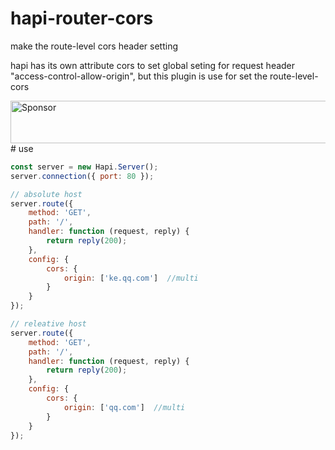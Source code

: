 # hapi-router-cors
make the route-level cors header setting


hapi has its own attribute  cors to set global seting for request header "access-control-allow-origin",
but this plugin is use for set the route-level-cors 

<a target='_blank' rel='nofollow' href='https://app.codesponsor.io/link/Z19BUn1GbyPQSiyrZ26iCHMC/Guocover/hapi-router-cors'>
  <img alt='Sponsor' width='888' height='68' src='https://app.codesponsor.io/embed/Z19BUn1GbyPQSiyrZ26iCHMC/Guocover/hapi-router-cors.svg' />
</a>
# use

```javascript
const server = new Hapi.Server();
server.connection({ port: 80 });

// absolute host
server.route({
    method: 'GET',
    path: '/',
    handler: function (request, reply) {
        return reply(200);
    },
    config: {
        cors: {
            origin: ['ke.qq.com']  //multi
        }
    }
});

// releative host
server.route({
    method: 'GET',
    path: '/',
    handler: function (request, reply) {
        return reply(200);
    },
    config: {
        cors: {
            origin: ['qq.com']  //multi
        }
    }
});
```
